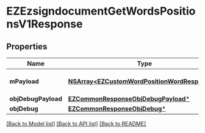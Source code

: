 # EZEzsigndocumentGetWordsPositionsV1Response

## Properties
Name | Type | Description | Notes
------------ | ------------- | ------------- | -------------
**mPayload** | [**NSArray&lt;EZCustomWordPositionWordResponse&gt;***](EZCustomWordPositionWordResponse.md) | Payload for the /1/object/ezsigndocument/{pkiEzsigndocumentID}/getWordsPositions API Request | 
**objDebugPayload** | [**EZCommonResponseObjDebugPayload***](EZCommonResponseObjDebugPayload.md) |  | [optional] 
**objDebug** | [**EZCommonResponseObjDebug***](EZCommonResponseObjDebug.md) |  | [optional] 

[[Back to Model list]](../README.md#documentation-for-models) [[Back to API list]](../README.md#documentation-for-api-endpoints) [[Back to README]](../README.md)


